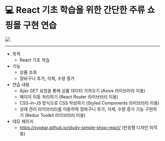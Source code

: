 #  💻 React 기초 학습을 위한 간단한 주류 쇼핑몰 구현 연습
<img src="https://user-images.githubusercontent.com/105365737/182105786-544e4589-d82c-4db7-9267-2116626126d7.gif">

___

* 목적
  * React 기초 학습
* 기능
  * 상품 조회
  * 장바구니 추가, 삭제, 수량 증가
* 연습 내용
  * Ajax GET 요청을 통해 상품 데이터 가져오기 (Axios 라이브러리 이용)
  * 페이지 이동 처리하기 (React Router 라이브러리 이용)
  * CSS-in-JS 방식으로 CSS 작성하기 (Styled Components 라이브러리 이용)
  * 상태 관리 라이브러리를 이용하여 장바구니 추가, 삭제, 수량 증가 기능 구현하기 (Redux Toolkit 라이브러리 이용)
* 데모 페이지
  * https://sypear.github.io/study-simple-shop-react/ (반응형 디자인 미적용)
